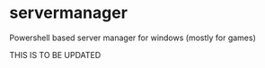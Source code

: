 # servermanager
Powershell based server manager for windows (mostly for games)


THIS IS TO BE UPDATED